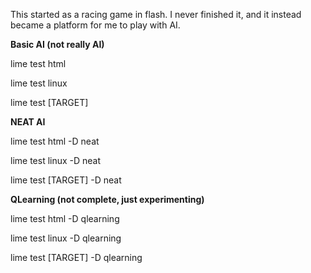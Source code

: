 This started as a racing game in flash.  I never finished it, and it instead became a platform for me to play with AI.

**Basic AI (not really AI)**

lime test html

lime test linux

lime test [TARGET]

**NEAT AI**

lime test html -D neat

lime test linux -D neat

lime test [TARGET] -D neat

**QLearning (not complete, just experimenting)**

lime test html -D qlearning

lime test linux -D qlearning

lime test [TARGET] -D qlearning

